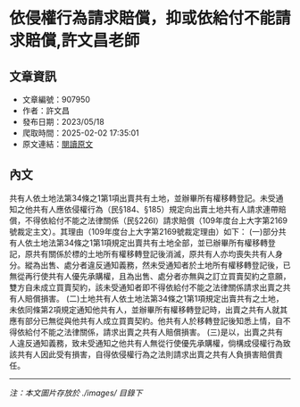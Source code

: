 # 依侵權行為請求賠償，抑或依給付不能請求賠償,許文昌老師

## 文章資訊
- 文章編號：907950
- 作者：許文昌
- 發布日期：2023/05/18
- 爬取時間：2025-02-02 17:35:01
- 原文連結：[閱讀原文](https://real-estate.get.com.tw/Columns/detail.aspx?no=907950)

## 內文
共有人依土地法第34條之1第1項出賣共有土地，並辦畢所有權移轉登記。未受通知之他共有人應依侵權行為（民§184、§185）規定向出賣土地共有人請求連帶賠償，不得依給付不能之法律關係（民§226I）請求賠償（109年度台上大字第2169號裁定主文）。其理由（109年度台上大字第2169號裁定理由）如下：
(一)部分共有人依土地法第34條之1第1項規定出賣共有土地全部，並已辦畢所有權移轉登記，原共有關係於標的土地所有權移轉登記後消滅，原共有人亦均喪失共有人身分。縱為出售、處分者違反通知義務，然未受通知者於土地所有權移轉登記後，已無從再行使共有人優先承購權，且為出售、處分者亦無與之訂立買賣契約之意願，雙方自未成立買賣契約，該未受通知者即不得依給付不能之法律關係請求出賣之共有人賠償損害。
(二)土地共有人依土地法第34條之1第1項規定出賣共有之土地，未依同條第2項規定通知他共有人，並辦畢所有權移轉登記時，出賣之共有人就其應有部分已無從與他共有人成立買賣契約。他共有人於移轉登記後知悉上情，自不得依給付不能之法律關係，請求出賣之共有人賠償損害。
(三)是以，出賣之共有人違反通知義務，致未受通知之他共有人無從行使優先承購權，倘構成侵權行為致該共有人因此受有損害，自得依侵權行為之法則請求出賣之共有人負損害賠償責任。

---
*注：本文圖片存放於 ./images/ 目錄下*
